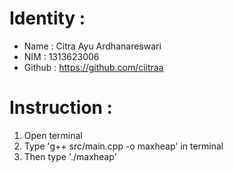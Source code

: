 # Identity :
- Name      : Citra Ayu Ardhanareswari
- NIM       : 1313623006
- Github    : https://github.com/ciitraa

# Instruction :
1. Open terminal 
2. Type 'g++ src/main.cpp -o maxheap' in terminal
3. Then type './maxheap'